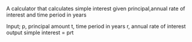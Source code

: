 A calculator that calculates simple interest given principal,annual rate of interest and time period in years

Input;
    p, principal amount
    t, time period in years
    r, annual rate of interest
output
    simple interest = p*r*t
